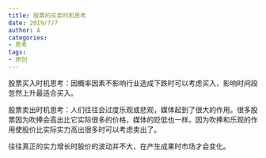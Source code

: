 ```yaml
---
title: 股票的买卖时机思考
date: 2019/7/7
author: A
categories:
- 思考
tags:
- 原创
---
```


股票买入时机思考：因概率因素不影响行业造成下跌时可以考虑买入，影响时间段忽然上升最适合买入。

股票卖出时机思考：人们往往会过度乐观或悲观，媒体起到了很大的作用。很多股票因为吹捧会高出比它实际很多的价格，媒体的贬低也一样。因为吹捧和乐观的作用使股价比实际实力高出很多时可以考虑卖出了。

往往真正的实力增长时股价的波动并不大，在产生成果时市场才会变化。
